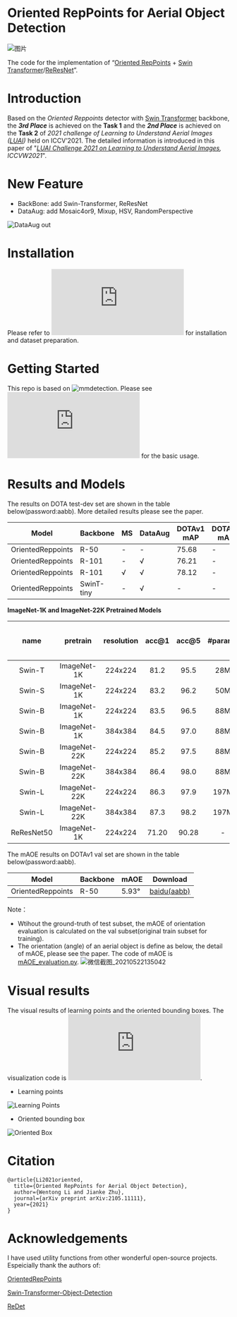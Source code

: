 # Oriented RepPoints for Aerial Object Detection
![图片](https://user-images.githubusercontent.com/32033843/119212550-b44da380-baeb-11eb-9de2-61ce0d812131.png)

The code for the implementation of “[Oriented RepPoints](https://arxiv.org/abs/2105.11111) + [Swin Transformer](https://arxiv.org/pdf/2103.14030.pdf)/[ReResNet](https://arxiv.org/pdf/2103.07733.pdf)”. 

# Introduction  
Based on the _Oriented Reppoints_ detector with [Swin Transformer](https://github.com/SwinTransformer/Swin-Transformer-Object-Detection) backbone, the **_3rd Place_** is achieved on the **Task 1** and the **_2nd Place_** is achieved on the **Task 2** of _2021 challenge of Learning to Understand Aerial Images ([LUAI](https://captain-whu.github.io/LUAI2021/index.html))_ held on ICCV’2021. The detailed information is introduced in this paper of "_[LUAI Challenge 2021 on Learning to Understand Aerial Images](https://arxiv.org/abs/2108.13246v1), ICCVW2021_".


# New Feature
- BackBone: add Swin-Transformer, ReResNet
- DataAug: add Mosaic4or9, Mixup, HSV, RandomPerspective

![DataAug out](https://github.com/.../)



# Installation
Please refer to ![install.md](https://github.com/.../install.md) for installation and dataset preparation.


# Getting Started 
This repo is based on ![mmdetection](https://github.com/open-mmlab/mmdetection). Please see ![GetStart.md](https://github.com/LiWentomng/OrientedRepPoints/blob/main/docs/getting_started.md) for the basic usage.

# Results and Models
The results on DOTA test-dev set are shown in the table below(password:aabb). More detailed results please see the paper.

  Model| Backbone  | MS | DataAug | DOTAv1 mAP | DOTAv2 mAP| Download
 ----  | ----- | ------  | ------| ------ | ------ | ------ |
 OrientedReppoints| R-50| - | -| 75.68 | - |[model](https://pan.baidu.com/s/1fCgmpd3MWoCbI80wYwtV2w)
 OrientedReppoints| R-101| - | √| 76.21 | - |[model](https://pan.baidu.com/s/1WN2QKMR6vrTzrJGCcukt8A)
 OrientedReppoints| R-101| √ | √ | 78.12| - |[model](https://pan.baidu.com/s/1Rv2ujQEt56R9nw-QjJlMIg)
 OrientedReppoints| SwinT-tiny| - | √ | - | - | [model](https://pan.baidu.com/s/)

**ImageNet-1K and ImageNet-22K Pretrained Models**

| name | pretrain | resolution |acc@1 | acc@5 | #params | FLOPs | FPS| 22K model | 1K model | Need to turn read version
| :---: | :---: | :---: | :---: | :---: | :---: | :---: | :---: |:---: |:---: |:---: |
| Swin-T | ImageNet-1K | 224x224 | 81.2 | 95.5 | 28M | 4.5G | 755 | - | [github](https://github.com/SwinTransformer/storage/releases/download/v1.0.0/swin_tiny_patch4_window7_224.pth)/[baidu](https://pan.baidu.com/s/156nWJy4Q28rDlrX-rRbI3w)/[config](https://github.com/microsoft/Swin-Transformer/blob/main/configs/swin_tiny_patch4_window7_224.yaml) | - |
| Swin-S | ImageNet-1K | 224x224 | 83.2 | 96.2 | 50M | 8.7G | 437 | - | [github](https://github.com/SwinTransformer/storage/releases/download/v1.0.0/swin_small_patch4_window7_224.pth)/[baidu](https://pan.baidu.com/s/1KFjpj3Efey3LmtE1QqPeQg)/[config](https://github.com/microsoft/Swin-Transformer/blob/main/configs/swin_small_patch4_window7_224.yaml) | - |
| Swin-B | ImageNet-1K | 224x224 | 83.5 | 96.5 | 88M | 15.4G | 278  | - | [github](https://github.com/SwinTransformer/storage/releases/download/v1.0.0/swin_base_patch4_window7_224.pth)/[baidu](https://pan.baidu.com/s/16bqCTEc70nC_isSsgBSaqQ)/[config](https://github.com/microsoft/Swin-Transformer/blob/main/configs/swin_base_patch4_window7_224.yaml) | - |
| Swin-B | ImageNet-1K | 384x384 | 84.5 | 97.0 | 88M | 47.1G | 85 | - | [github](https://github.com/SwinTransformer/storage/releases/download/v1.0.0/swin_base_patch4_window12_384.pth)/[baidu](https://pan.baidu.com/s/1xT1cu740-ejW7htUdVLnmw)/[test-config](https://github.com/microsoft/Swin-Transformer/blob/main/configs/swin_base_patch4_window12_384.yaml) | - |
| Swin-B | ImageNet-22K | 224x224 | 85.2 | 97.5 | 88M | 15.4G | 278 | [github](https://github.com/SwinTransformer/storage/releases/download/v1.0.0/swin_base_patch4_window7_224_22k.pth)/[baidu](https://pan.baidu.com/s/1y1Ec3UlrKSI8IMtEs-oBXA) | [github](https://github.com/SwinTransformer/storage/releases/download/v1.0.0/swin_base_patch4_window7_224_22kto1k.pth)/[baidu](https://pan.baidu.com/s/1n_wNkcbRxVXit8r_KrfAVg)/[test-config](https://github.com/microsoft/Swin-Transformer/blob/main/configs/swin_base_patch4_window7_224.yaml) | - |
| Swin-B | ImageNet-22K | 384x384 | 86.4 | 98.0 | 88M | 47.1G | 85 | [github](https://github.com/SwinTransformer/storage/releases/download/v1.0.0/swin_base_patch4_window12_384_22k.pth)/[baidu](https://pan.baidu.com/s/1vwJxnJcVqcLZAw9HaqiR6g) | [github](https://github.com/SwinTransformer/storage/releases/download/v1.0.0/swin_base_patch4_window12_384_22kto1k.pth)/[baidu](https://pan.baidu.com/s/1caKTSdoLJYoi4WBcnmWuWg)/[test-config](https://github.com/microsoft/Swin-Transformer/blob/main/configs/swin_base_patch4_window12_384.yaml) | - |
| Swin-L | ImageNet-22K | 224x224 | 86.3 | 97.9 | 197M | 34.5G | 141 | [github](https://github.com/SwinTransformer/storage/releases/download/v1.0.0/swin_large_patch4_window7_224_22k.pth)/[baidu](https://pan.baidu.com/s/1pws3rOTFuOebBYP3h6Kx8w) | [github](https://github.com/SwinTransformer/storage/releases/download/v1.0.0/swin_large_patch4_window7_224_22kto1k.pth)/[baidu](https://pan.baidu.com/s/1NkQApMWUhxBGjk1ne6VqBQ)/[test-config](https://github.com/microsoft/Swin-Transformer/blob/main/configs/swin_large_patch4_window7_224.yaml) | - |
| Swin-L | ImageNet-22K | 384x384 | 87.3 | 98.2 | 197M | 103.9G | 42 | [github](https://github.com/SwinTransformer/storage/releases/download/v1.0.0/swin_large_patch4_window12_384_22k.pth)/[baidu](https://pan.baidu.com/s/1sl7o_bJA143OD7UqSLAMoA) | [github](https://github.com/SwinTransformer/storage/releases/download/v1.0.0/swin_large_patch4_window12_384_22kto1k.pth)/[baidu](https://pan.baidu.com/s/1X0FLHQyPOC6Kmv2CmgxJvA)/[test-config](https://github.com/microsoft/Swin-Transformer/blob/main/configs/swin_large_patch4_window12_384.yaml) | - |
| ReResNet50 | ImageNet-1K | 224x224| 71.20 | 90.28 | - | - | - | - | [google](https://drive.google.com/file/d/1FshfREfLZaNl5FcaKrH0lxFyZt50Uyu2/view?usp=sharing)/[baidu(ABCD)](https://pan.baidu.com/s/1ENIkUVB_5-QRQhr0Vl-FMw)/[log](https://drive.google.com/file/d/1VLW8YbU1kGpqd4hfvI9UItbCOprzo-v4/view?usp=sharing)|

The mAOE results on DOTAv1 val set are shown in the table below(password:aabb).

  Model| Backbone | mAOE | Download
 ----  | ----- | ------  | ------
 OrientedReppoints| R-50| 5.93° |[baidu(aabb)](https://pan.baidu.com/s/1TeHDeuVTKpXd5KdYY51TUA)


 Note：
 * Wtihout the ground-truth of test subset, the mAOE of orientation evaluation is calculated on the val subset(original train subset for training).
 * The orientation (angle) of an aerial object is define as below, the detail of mAOE, please see the paper. The code of mAOE is [mAOE_evaluation.py](https://github.com/LiWentomng/OrientedRepPoints/blob/main/DOTA_devkit/mAOE_evaluation.py).
 ![微信截图_20210522135042](https://user-images.githubusercontent.com/32033843/119216186-be2fd080-bb04-11eb-9736-1f82c6666171.png)

 
# Visual results
The visual results of learning points and the oriented bounding boxes. The visualization code is ![show_learning_points_and_boxes.py](https://github.com/.../show_learning_points_and_boxes.py).

* Learning points

![Learning Points](https://user-images.githubusercontent.com/32033843/119213326-e44b7580-baf0-11eb-93a6-c86fcf80be58.png)

* Oriented bounding box

![Oriented Box](https://user-images.githubusercontent.com/32033843/119213335-edd4dd80-baf0-11eb-86db-459fe2a14735.png)


# Citation
```shell
@article{Li2021oriented,
  title={Oriented RepPoints for Aerial Object Detection},
  author={Wentong Li and Jianke Zhu},
  journal={arXiv preprint arXiv:2105.11111},
  year={2021}
}
```


#  Acknowledgements
I have used utility functions from other wonderful open-source projects. Espeicially thank the authors of:

[OrientedRepPoints](https://github.com/open-mmlab/mmdetection)

[Swin-Transformer-Object-Detection](https://github.com/SwinTransformer/Swin-Transformer-Object-Detection)

[ReDet](https://github.com/csuhan/ReDet)


